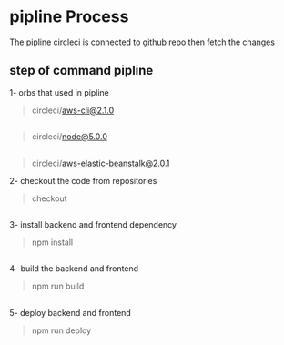 # pipline Process
The pipline circleci is connected to github  repo then fetch the changes 

## step of command pipline 
1- orbs that used in pipline 
 > circleci/aws-cli@2.1.0
 ##
 > circleci/node@5.0.0
 ##
 > circleci/aws-elastic-beanstalk@2.0.1

2- checkout the code from repositories 
 > checkout 
##
3- install backend and frontend dependency 
 > npm install 
 ##
4- build the backend and frontend 
 > npm run build 
##
5- deploy backend and frontend 
 > npm run deploy 
